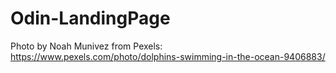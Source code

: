 # Odin-LandingPage



Photo by Noah Munivez from Pexels: https://www.pexels.com/photo/dolphins-swimming-in-the-ocean-9406883/